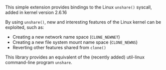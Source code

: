 This simple extension provides bindings to the Linux `unshare()` syscall, added in kernel version 2.6.16

By using `unshare()`, new and interesting features of the Linux kernel can be exploited, such as:

 * Creating a new network name space (`CLONE_NEWNET`)
 * Creating a new file system mount name space (`CLONE_NEWNS`)
 * Reverting other features shared from `clone()`

This library provides an equivalent of the (recently added) util-linux command-line program `unshare`.
